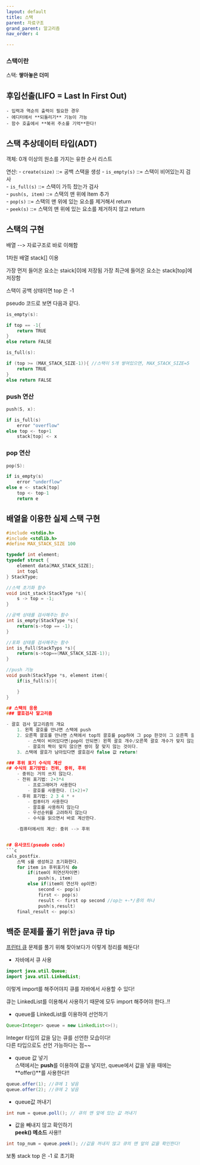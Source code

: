 ```yaml
---
layout: default
title: 스택 
parent: 자료구조
grand_parent: 알고리즘
nav_order: 4

---
```


### 스택이란  
스택: **쌓아놓은 더미**  

## 후입선출(LIFO = Last In First Out)  
    - 입력과 역순의 출력이 필요한 경우  
    - 에디터에서 **되돌리기** 기능이 가능  
    - 함수 호출에서 **복귀 주소를 기억**한다!  

## 스택 추상데이터 타입(ADT)  
객체: 0개 이상의 원소를 가지는 유한 순서 리스트  

연산:
    - `create(size)` ::= 공백 스택을 생성
    - `is_empty(s)` ::= 스택이 비어있는지 검사  
    - `is_full(s)` ::= 스택이 가득 찼는가 검사  
    - `push(s, item)` ::= 스택의 맨 위에 Item 추가  
    - `pop(s)` ::= 스택의 맨 위에 있는 요소를 제거해서 return  
    - `peek(s)` ::= 스택의 맨 위에 있는 요소를 제거하지 않고 return 


## 스택의 구현  
배열 --> 자료구조로 바로 이해함  

1차원 배열 stack[] 이용  

가장 먼저 들어온 요소는 staick[0]에 저장됨
가장 최근에 들어온 요소는 stack[top]에 저장함  

스택이 공백 상태이면 top 은 -1  

pseudo 코드로 보면 다음과 같다.  
```c
is_empty(s):

if top == -1{
    return TRUE
}
else return FALSE 
```

```c
is_full(s):

if (top >= (MAX_STACK_SIZE-1)){ //스택이 5개 쌓여있으면, MAX_STACK_SIZE=5
    return TRUE
}
else return FALSE 
```

### push 연산  
```c
push(S, x):

if is_full(s)
    error "overflow"
else top <- top+1
    stack[top] <- x

```

### pop 연산
```c
pop(S):

if is_empty(s)
    error "underflow"
else e <- stack[top]
    top <- top-1
    return e

```

## 배열을 이용한 실제 스택 구현  

```c
#include <stdio.h>
#include <stdlib.h>
#define MAX_STACK_SIZE 100

typedef int element;
typedef struct {
    element data[MAX_STACK_SIZE];
    int topl
} StackType;

//스택 초기화 함수
void init_stack(StackType *s){
    s -> top = -1;
}

//공백 상태를 검사해주는 함수 
int is_empty(StackType *s){
    return(s->top == -1);
}

//포화 상태를 검사해주는 함수
int is_full(StackTyps *s){
    return(s->top==(MAX_STACK_SIZE-1));
}

//push 기능
void push(StackType *s, element item){
    if(is_full(s)){

    }
}

## 스택의 응용  
### 괄호검사 알고리즘  

- 괄호 검사 알고리즘의 개요
    1. 왼쪽 괄호를 만나면 스택에 push
    2. 오른쪽 괄호를 만나면 스택에서 top의 괄호를 pop하여 그 pop 한것이 그 오른쪽 괄호와 짝이 맞는지 검사하기  
        - 스택이 비어있다면(pop이 안되면) 왼쪽 괄호 개수/오른쪽 괄호 개수가 맞지 않는 것이거나, 같은 괄호에서 왼쪽 괄호가 먼저 안나온 경우이다.   
        - 괄호의 짝이 맞지 않으면 쌍이 잘 맞지 않는 것이다.  
    3. 스택에 괄호가 남아있다면 괄호검사 false 값 return!  

### 후위 표기 수식의 계산  
## 수식의 표기방법: 전위, 중위, 후위
    - 중위는 거의 쓰지 않는다.  
    - 전위 표기법: 2+3*4  
        - 프로그래머가 사용한다
        - 괄호를 사용한다. (1+2)+7  
    - 후위 표기법: 2 3 4 * + 
        - 컴퓨터가 사용한다
        - 괄호를 사용하지 않는다
        - 우선순위를 고려하지 않는다
        - 수식을 읽으면서 바로 계산한다. 

    -컴퓨터에서의 계산: 중위 --> 후위  


## 유사코드(pseudo code)  
```c
cals_postfix.
    스택 s를 생성하고 초기화한다.  
    for item in 후위표기식 do
        if(item이 피연산자이면) 
            push(s, item)
        else if(item이 연산자 op이면)
            second <- pop(s)
            first <- pop(s)
            result <- first op second //op는 +-*/중의 하나
            push(s,result)
    final_result <- pop(s)

```

## 백준 문제를 풀기 위한 java 큐 tip  
[프린터 큐]() 문제를 풀기 위해 찾아보다가 이렇게 정리를 해둔다!  

- 자바에서 큐 사용  
```java
import java.util.Queue;
import java.util.LinkedList;
``` 

이렇게 import를 해주어야지 큐를 자바에서 사용할 수 있다!  

큐는 LinkedList를 이용해서 사용하기 때문에 모두 import 해주어야 한다..!!  

- queue를 LinkedList를 이용하여 선언하기  
```java
Queue<Integer> queue = new LinkedList<>();
```  
Integer 타입의 값을 담는 큐를 선언한 모습이다!  
다른 타입으로도 선언 가능하다는 점~~  

- queue 값 넣기  
스택에서는 **push**를 이용하여 값을 넣지만, 
queue에서 값을 넣을 때에는 **offer()**를 사용한다!!  
  
```java 
queue.offer(1); //큐에 1 넣음  
queue.offer(2); //큐에 2 넣음
```  
  
- queue값 꺼내기  

```java
int num = queue.poll(); // 큐의 맨 앞에 있는 값 꺼내기  
```  

- 값을 빼내지 않고 확인하기   
**peek() 메소드** 사용!!  
   
```java 
int top_num = queue.peek(); //값을 꺼내지 않고 큐의 맨 앞의 값을 확인한다!  
```  

보통 stack top 은 -1 로 초기화 

